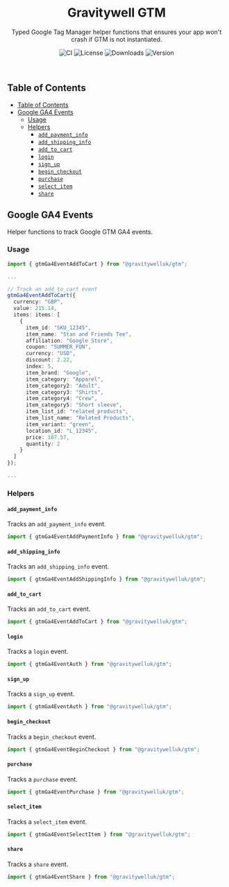 <h1 align="center">Gravitywell GTM</h1>
<p align="center">Typed Google Tag Manager helper functions that ensures your app won't crash if GTM is not instantiated.</p>
<p align="center">
  <img src="https://img.shields.io/github/workflow/status/GravitywellUK/packages/CI/master" alt="CI" />
  <img src="https://img.shields.io/github/license/gravitywelluk/packages" alt="License" />
  <img src="https://img.shields.io/npm/dm/@gravitywelluk/gtm" alt="Downloads" />
  <img src="https://img.shields.io/npm/v/@gravitywelluk/gtm" alt="Version" />
</p>
<br />

## Table of Contents
- [Table of Contents](#table-of-contents)
- [Google GA4 Events](#google-ga4-events)
  - [Usage](#usage)
  - [Helpers](#helpers)
    - [`add_payment_info`](#add_payment_info)
    - [`add_shipping_info`](#add_shipping_info)
    - [`add_to_cart`](#add_to_cart)
    - [`login`](#login)
    - [`sign_up`](#sign_up)
    - [`begin_checkout`](#begin_checkout)
    - [`purchase`](#purchase)
    - [`select_item`](#select_item)
    - [`share`](#share)

## Google GA4 Events

Helper functions to track Google GTM GA4 events.

### Usage

```typescript
import { gtmGa4EventAddToCart } from "@gravitywelluk/gtm";

...

// Track an add_to_cart event
gtmGa4EventAddToCart({
  currency: "GBP",
  value: 215.14,
  items: items: [
    {
      item_id: "SKU_12345",
      item_name: "Stan and Friends Tee",
      affiliation: "Google Store",
      coupon: "SUMMER_FUN",
      currency: "USD",
      discount: 2.22,
      index: 5,
      item_brand: "Google",
      item_category: "Apparel",
      item_category2: "Adult",
      item_category3: "Shirts",
      item_category4: "Crew",
      item_category5: "Short sleeve",
      item_list_id: "related_products",
      item_list_name: "Related Products",
      item_variant: "green",
      location_id: "L_12345",
      price: 107.57,
      quantity: 2
    }
  ]
});

...
```

### Helpers

#### `add_payment_info`

Tracks an `add_payment_info` event.

```typescript
import { gtmGa4EventAddPaymentInfo } from "@gravitywelluk/gtm";
```

#### `add_shipping_info`

Tracks an `add_shipping_info` event.

```typescript
import { gtmGa4EventAddShippingInfo } from "@gravitywelluk/gtm";
```

#### `add_to_cart`

Tracks an `add_to_cart` event.

```typescript
import { gtmGa4EventAddToCart } from "@gravitywelluk/gtm";
```

#### `login`

Tracks a `login` event.

```typescript
import { gtmGa4EventAuth } from "@gravitywelluk/gtm";
```

#### `sign_up`

Tracks a `sign_up` event.

```typescript
import { gtmGa4EventAuth } from "@gravitywelluk/gtm";
```

#### `begin_checkout`

Tracks a `begin_checkout` event.

```typescript
import { gtmGa4EventBeginCheckout } from "@gravitywelluk/gtm";
```

#### `purchase`

Tracks a `purchase` event.

```typescript
import { gtmGa4EventPurchase } from "@gravitywelluk/gtm";
```

#### `select_item`

Tracks a `select_item` event.

```typescript
import { gtmGa4EventSelectItem } from "@gravitywelluk/gtm";
```

#### `share`

Tracks a `share` event.

```typescript
import { gtmGa4EventShare } from "@gravitywelluk/gtm";
```